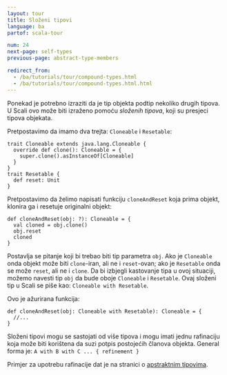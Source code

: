 ```yaml
---
layout: tour
title: Složeni tipovi
language: ba
partof: scala-tour

num: 24
next-page: self-types
previous-page: abstract-type-members

redirect_from:
  - /ba/tutorials/tour/compound-types.html
  - /ba/tutorials/tour/compound-types.html.html
---
```


Ponekad je potrebno izraziti da je tip objekta podtip nekoliko drugih tipova. 
U Scali ovo može biti izraženo pomoću *složenih tipova*, koji su presjeci tipova objekata.

Pretpostavimo da imamo dva trejta: `Cloneable` i `Resetable`:

```tut
trait Cloneable extends java.lang.Cloneable {
  override def clone(): Cloneable = {
    super.clone().asInstanceOf[Cloneable]
  }
}
trait Resetable {
  def reset: Unit
}
```

Pretpostavimo da želimo napisati funkciju `cloneAndReset` koja prima objekt, klonira ga i resetuje originalni objekt:

```
def cloneAndReset(obj: ?): Cloneable = {
  val cloned = obj.clone()
  obj.reset
  cloned
}
```

Postavlja se pitanje koji bi trebao biti tip parametra `obj`.
Ako je `Cloneable` onda objekt može biti `clone`-iran, ali ne i `reset`-ovan; 
ako je `Resetable` onda se može `reset`, ali ne i `clone`. 
Da bi izbjegli kastovanje tipa u ovoj situaciji, možemo navesti tip `obj` da bude oboje `Cloneable` i `Resetable`. 
Ovaj složeni tip u Scali se piše kao: `Cloneable with Resetable`.

Ovo je ažurirana funkcija:

```
def cloneAndReset(obj: Cloneable with Resetable): Cloneable = {
  //...
}
```

Složeni tipovi mogu se sastojati od više tipova i mogu imati jednu rafinaciju koja može biti korištena da suzi potpis postojećih članova objekta.
General forma je: `A with B with C ... { refinement }`

Primjer za upotrebu rafinacije dat je na stranici o [apstraktnim tipovima](abstract-type-members.html). 
